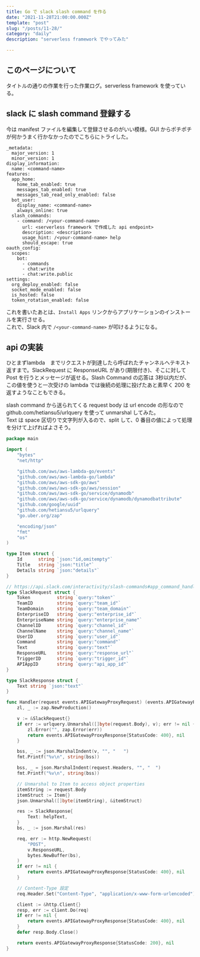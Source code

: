 ```yaml
---
title: Go で slack slash command を作る
date: "2021-11-28T21:00:00.000Z"
template: "post"
slug: "/posts/11-28/"
category: "daily"
description: "serverless framework でやってみた"

---
```


## このページについて

タイトルの通りの作業を行った作業ログ。serverless framework を使っている。

## slack に slash command 登録する

今は manifest ファイルを編集して登録させるのがいい模様。GUI からポチポチが何かうまく行かなかったのでこちらにトライした。

```
_metadata:
  major_version: 1
  minor_version: 1
display_information:
  name: <command-name>
features:
  app_home:
    home_tab_enabled: true
    messages_tab_enabled: true
    messages_tab_read_only_enabled: false
  bot_user:
    display_name: <command-name>
    always_online: true
  slash_commands:
    - command: /<your-command-name>
      url: <serverless framework で作成した api endpoint>
      description: <description>
      usage_hint: /<your-command-name> help
      should_escape: true
oauth_config:
  scopes:
    bot:
      - commands
      - chat:write
      - chat:write.public
settings:
  org_deploy_enabled: false
  socket_mode_enabled: false
  is_hosted: false
  token_rotation_enabled: false
```

これを書いたあとは、`Install Apps` リンクからアプリケーションのインストールを実行させる。  
これで、Slack 内で `/<your-command-name>` が叩けるようになる。  

## api の実装

ひとまずlambda　までリクエストが到達したら呼ばれたチャンネルへテキスト返すまで。SlackRequest に ResponseURL があり(期限付き)、そこに対して Post を行うとメッセージが返せる。Slash Command の応答は 3秒以内だが、この値を使うと一次受けの lambda では後続の処理に投げたあと素早く 200 を返すようなこともできる。  

slash command から送られてくる request body は url encode の形なので github.com/hetiansu5/urlquery を使って unmarshal してみた。  
Text は space 区切りで文字列が入るので、split して、0 番目の値によって処理を分けて上げればよさそう。  

```go
package main

import (
	"bytes"
	"net/http"

	"github.com/aws/aws-lambda-go/events"
	"github.com/aws/aws-lambda-go/lambda"
	"github.com/aws/aws-sdk-go/aws"
	"github.com/aws/aws-sdk-go/aws/session"
	"github.com/aws/aws-sdk-go/service/dynamodb"
	"github.com/aws/aws-sdk-go/service/dynamodb/dynamodbattribute"
	"github.com/google/uuid"
	"github.com/hetiansu5/urlquery"
	"go.uber.org/zap"

	"encoding/json"
	"fmt"
	"os"
)

type Item struct {
	Id      string `json:"id,omitempty"`
	Title   string `json:"title"`
	Details string `json:"details"`
}

// https://api.slack.com/interactivity/slash-commands#app_command_handling
type SlackRequest struct {
	Token          string `query:"token"`
	TeamID         string `query:"team_id"`
	TeamDomain     string `query:"team_domain"`
	EnterpriseID   string `query:"enterprise_id"`
	EnterpriseName string `query:"enterprise_name"`
	ChannelID      string `query:"channel_id"`
	ChannelName    string `query:"channel_name"`
	UserID         string `query:"user_id"`
	Command        string `query:"command"`
	Text           string `query:"text"`
	ResponseURL    string `query:"response_url"`
	TriggerID      string `query:"trigger_id"`
	APIAppID       string `query:"api_app_id"`
}

type SlackResponse struct {
	Text string `json:"text"`
}

func Handler(request events.APIGatewayProxyRequest) (events.APIGatewayProxyResponse, error) {
	zl, _ := zap.NewProduction()

	v := &SlackRequest{}
	if err := urlquery.Unmarshal([]byte(request.Body), v); err != nil {
		zl.Error("", zap.Error(err))
		return events.APIGatewayProxyResponse{StatusCode: 400}, nil
	}

	bss, _ := json.MarshalIndent(v, "", "	")
	fmt.Printf("%v\n", string(bss))

	bss, _ = json.MarshalIndent(request.Headers, "", "	")
	fmt.Printf("%v\n", string(bss))

	// Unmarshal to Item to access object properties
	itemString := request.Body
	itemStruct := Item{}
	json.Unmarshal([]byte(itemString), &itemStruct)

	res := SlackResponse{
		Text: helpText,
	}
	bs, _ := json.Marshal(res)

	req, err := http.NewRequest(
		"POST",
		v.ResponseURL,
		bytes.NewBuffer(bs),
	)
	if err != nil {
		return events.APIGatewayProxyResponse{StatusCode: 400}, nil
	}

	// Content-Type 設定
	req.Header.Set("Content-Type", "application/x-www-form-urlencoded")

	client := &http.Client{}
	resp, err := client.Do(req)
	if err != nil {
		return events.APIGatewayProxyResponse{StatusCode: 400}, nil
	}
	defer resp.Body.Close()

	return events.APIGatewayProxyResponse{StatusCode: 200}, nil
}
```